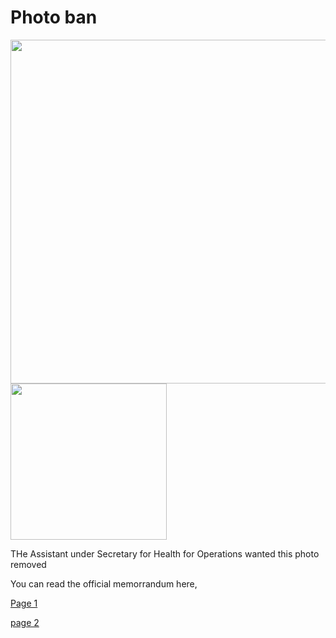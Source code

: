 # Photo ban

<img src=".pix/kiss1.avif" style="width:550px; height: auto;">

<img src=".pix/kiss2.avif" style="width:250px; height: auto;">

THe Assistant under Secretary for Health for Operations wanted this photo removed

You can read the official memorrandum here,

<a href=.pix/p1.jpeg>Page 1</a>

<a href=.pix/p2.jpeg>page 2</a>
